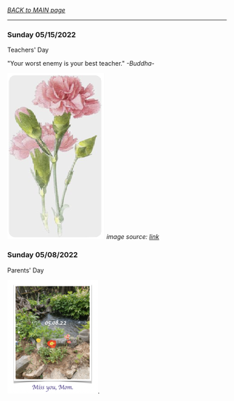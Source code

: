 _[BACK to MAIN page](../README.md)_

---

### Sunday 05/15/2022 

Teachers' Day

"Your worst enemy is your best teacher." _-Buddha-_  

![Noddig. Agreed.](/images/051522.png)
_image source: [link](https://www.pinterest.com/pin/395261304800608453/?mt=login)_



### Sunday 05/08/2022  

Parents' Day

![Miss you, mom](/images/05082022.png). 


